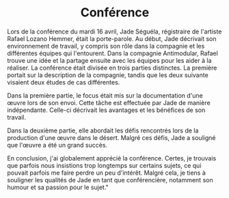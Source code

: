 <center>

# Conférence

</center>

<p align:left>
Lors de la conférence du mardi 16 avril, Jade Séguéla, régistraire de l'artiste Rafael Lozano Hemmer, était la porte-parole. Au début, Jade décrivait son environnement de travail, y compris son rôle dans la compagnie et les différentes équipes qui l'entourent. Dans la compagnie Antimodular, Rafael trouve une idée et la partage ensuite avec les équipes pour les aider à la réaliser. La conférence était divisée en trois parties distinctes. La première portait sur la description de la compagnie, tandis que les deux suivante visaient deux études de cas différentes.

</p><p>
Dans la première partie, le focus était mis sur la documentation d'une œuvre lors de son envoi. Cette tâche est effectuée par Jade de manière indépendante. Celle-ci décrivait les avantages et les bénéfices de son travail.
</p><p>
Dans la deuxième partie, elle abordait les défis rencontrés lors de la production d'une œuvre dans le désert. Malgré ces défis, Jade a souligné que l'œuvre a été un grand succès.
</p><p>
En conclusion, j'ai globalement apprécié la conférence. Certes, je trouvais que parfois nous insistions trop longtemps sur certains sujets, ce qui pouvait parfois me faire perdre un peu d'intérêt. Malgré cela, je tiens à souligner les qualités de Jade en tant que conférencière, notamment son humour et sa passion pour le sujet."
</p><p>
